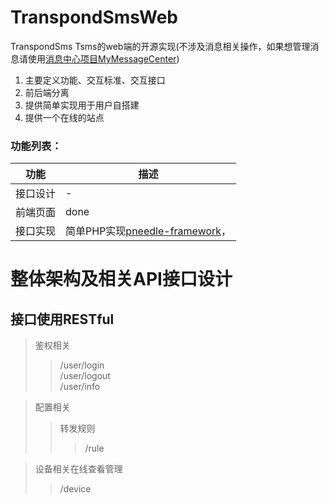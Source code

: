 # TranspondSmsWeb
TranspondSms Tsms的web端的开源实现(不涉及消息相关操作，如果想管理消息请使用[消息中心项目MyMessageCenter](https://github.com/xiaoyuanhost/MyMessageCenter.git))
1. 主要定义功能、交互标准、交互接口
2. 前后端分离
3. 提供简单实现用于用户自搭建
4. 提供一个在线的站点

### 功能列表：
|  功能   | 描述  |
|  ----  | ----  |
| 接口设计  | - |
| 前端页面  | done |
| 接口实现  | 简单PHP实现[pneedle-framework](https://github.com/timsengit/pneedle-framework)， |


# 整体架构及相关API接口设计  
## 接口使用RESTful  
> 鉴权相关  
>> /user/login  
>> /user/logout  
>> /user/info  
  
> 配置相关  
>> 转发规则
>>> /rule  
  
> 设备相关在线查看管理  
>> /device

